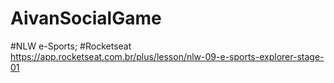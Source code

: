 # AivanSocialGame
 #NLW e-Sports; #Rocketseat
https://app.rocketseat.com.br/plus/lesson/nlw-09-e-sports-explorer-stage-01
